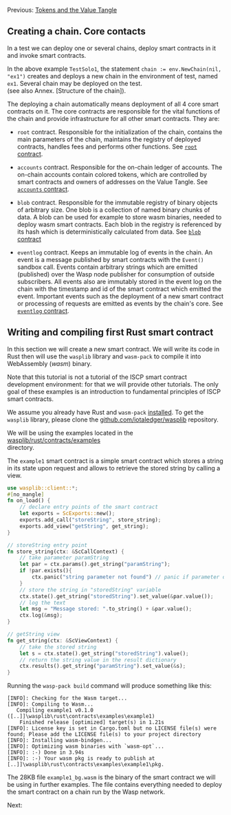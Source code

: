 Previous: [Tokens and the Value Tangle](2.md)

## Creating a chain. Core contacts
In a test we can deploy one or several chains, deploy smart contracts in it and invoke smart contracts. 

In the above example `TestSolo1`, the statement `chain := env.NewChain(nil, "ex1")` 
creates and deploys a new chain in the environment of test, named `ex1`. 
Several chain may be deployed on the test.  
(see also Annex. [Structure of the chain]).  

The deploying a chain automatically means deployment of all 4 core smart contracts on it.
The core contracts are responsible for the vital functions of the chain and provide infrastructure 
for all other smart contracts. They are:

- `root` contract. 
Responsible for the initialization of the chain, contains the main parameters of the chain, 
maintains the registry of deployed contracts,
handles fees and performs other functions. See [`root` contract](root.md).

- `accounts` contract. 
Responsible for the on-chain ledger of accounts. 
The on-chain accounts contain colored tokens, which are controlled by smart 
contracts and owners of addresses on the Value Tangle. See [`accounts` contract](accounts.md).

- `blob` contract. 
Responsible for the immutable registry of binary objects of arbitrary size. 
One blob is a collection of named binary chunks of data. 
A blob can be used for example to store wasm binaries, needed to deploy wasm smart contracts. 
Each blob in the registry is referenced by its hash which is deterministically calculated from data. 
See [`blob` contract](blob.md)

- `eventlog` contract. 
Keeps an immutable log of events in the chain. An event is a message 
published by smart contracts with the `Event()` sandbox call. 
Events contain arbitrary strings which are emitted (published) 
over the Wasp node publisher for consumption of outside subscribers. 
All events also are immutably stored in the event log on the chain with the timestamp and id 
of the smart contract which emitted the event. 
Important events such as the deployment of a new smart contract or processing 
of requests are emitted as events by the chain's core. 
See [`eventlog` contract](eventlog.md).

## Writing and compiling first Rust smart contract
In this section we will create a new smart contract. 
We will write its code in Rust then will use the `wasplib` library and `wasm-pack` 
to compile it into WebAssembly (_wasm_) binary. 

Note that this tutorial is not a tutorial of the ISCP smart contract development environment: 
for that we will provide other tutorials. 
The only goal of these examples is an introduction to fundamental principles of ISCP smart contracts.

We assume you already have Rust and `wasm-pack` [installed](https://rustwasm.github.io/wasm-pack/installer/). 
To get the `wasplib` library, please clone the [github.com/iotaledger/wasplib](https://github.com/iotaledger/wasplib) 
repository. 

We will be using the examples located in the 
[wasplib/rust/contracts/examples](http://github.com/iotaledger/wasplib/tree/develop/rust/contracts/examples)  
directory. 

The `example1` smart contract is a simple smart contract which stores a string in its state upon request and allows to 
retrieve the stored string by calling a view. 

```rust
use wasplib::client::*;
#[no_mangle]
fn on_load() {
    // declare entry points of the smart contract
    let exports = ScExports::new();
    exports.add_call("storeString", store_string);
    exports.add_view("getString", get_string);
}

// storeString entry point
fn store_string(ctx: &ScCallContext) {
    // take parameter paramString
    let par = ctx.params().get_string("paramString");
    if !par.exists(){
        ctx.panic("string parameter not found") // panic if parameter does not exist
    }
    // store the string in "storedString" variable
    ctx.state().get_string("storedString").set_value(&par.value());
    // log the text
    let msg = "Message stored: ".to_string() + &par.value();
    ctx.log(&msg);
}

// getString view
fn get_string(ctx: &ScViewContext) {
    // take the stored string
    let s = ctx.state().get_string("storedString").value();
    // return the string value in the result dictionary
    ctx.results().get_string("paramString").set_value(&s);
}
```

Running the `wasp-pack build` command will produce something like this:
```
[INFO]: Checking for the Wasm target...
[INFO]: Compiling to Wasm...
   Compiling example1 v0.1.0 ([..]]\wasplib\rust\contracts\examples\example1)
    Finished release [optimized] target(s) in 1.21s
[INFO]: License key is set in Cargo.toml but no LICENSE file(s) were found; Please add the LICENSE file(s) to your project directory
[INFO]: Installing wasm-bindgen...
[INFO]: Optimizing wasm binaries with `wasm-opt`...
[INFO]: :-) Done in 3.94s
[INFO]: :-) Your wasm pkg is ready to publish at [..]]\wasplib\rust\contracts\examples\example1\pkg.
```

The 28KB file `example1_bg.wasm` is the binary of the smart contract we will be using in further examples. 
The file contains everything needed to deploy the smart contract on a chain run by the Wasp network.

Next: 